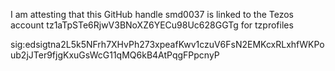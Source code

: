 
I am attesting that this GitHub handle smd0037 is linked to the Tezos account tz1aTpSTe6RjwV3BNoXZ6YECu98Uc628GGTg for tzprofiles

sig:edsigtna2L5k5NFrh7XHvPh273xpeafKwv1czuV6FsN2EMKcxRLxhfWKPoub2jJTer9fjgKxuGsWcG11qMQ6kB4AtPqgFPpcnyP
